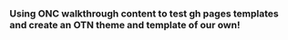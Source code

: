 ### Using ONC walkthrough content to test gh pages templates and create an OTN theme and template of our own!

